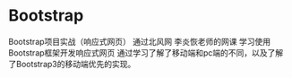 # Bootstrap
Bootstrap项目实战（响应式网页）
通过北风网 李炎恢老师的网课 学习使用Bootstrap框架开发响应式网页
通过学习了解了移动端和pc端的不同，以及了解了Bootstrap3的移动端优先的实现。
